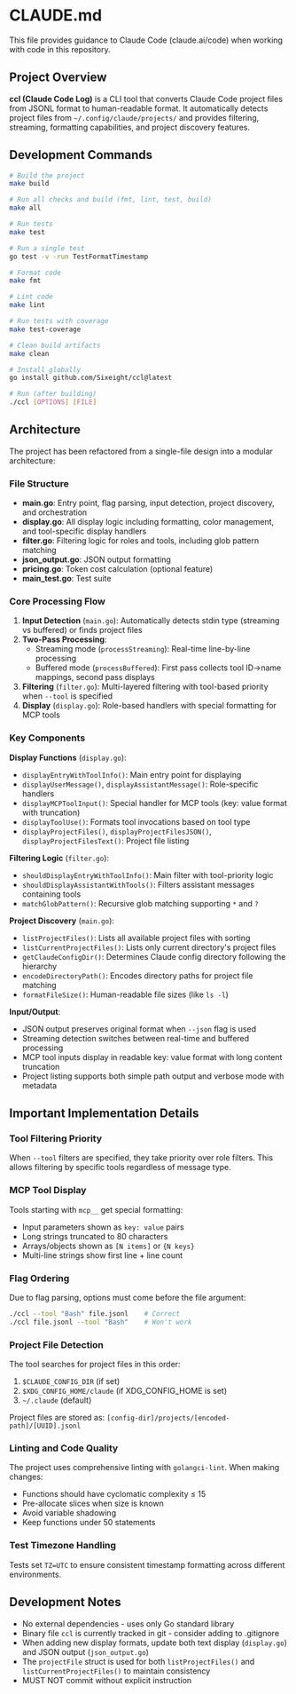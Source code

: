 # CLAUDE.md

This file provides guidance to Claude Code (claude.ai/code) when working with code in this repository.

## Project Overview

**ccl (Claude Code Log)** is a CLI tool that converts Claude Code project files from JSONL format to human-readable format. It automatically detects project files from `~/.config/claude/projects/` and provides filtering, streaming, formatting capabilities, and project discovery features.

## Development Commands

```bash
# Build the project
make build

# Run all checks and build (fmt, lint, test, build)
make all

# Run tests
make test

# Run a single test
go test -v -run TestFormatTimestamp

# Format code
make fmt

# Lint code  
make lint

# Run tests with coverage
make test-coverage

# Clean build artifacts
make clean

# Install globally
go install github.com/Sixeight/ccl@latest

# Run (after building)
./ccl [OPTIONS] [FILE]
```

## Architecture

The project has been refactored from a single-file design into a modular architecture:

### File Structure

- **main.go**: Entry point, flag parsing, input detection, project discovery, and orchestration
- **display.go**: All display logic including formatting, color management, and tool-specific display handlers
- **filter.go**: Filtering logic for roles and tools, including glob pattern matching
- **json_output.go**: JSON output formatting
- **pricing.go**: Token cost calculation (optional feature)
- **main_test.go**: Test suite

### Core Processing Flow

1. **Input Detection** (`main.go`): Automatically detects stdin type (streaming vs buffered) or finds project files
2. **Two-Pass Processing**: 
   - Streaming mode (`processStreaming`): Real-time line-by-line processing
   - Buffered mode (`processBuffered`): First pass collects tool ID→name mappings, second pass displays
3. **Filtering** (`filter.go`): Multi-layered filtering with tool-based priority when `--tool` is specified
4. **Display** (`display.go`): Role-based handlers with special formatting for MCP tools

### Key Components

**Display Functions** (`display.go`):
- `displayEntryWithToolInfo()`: Main entry point for displaying
- `displayUserMessage()`, `displayAssistantMessage()`: Role-specific handlers
- `displayMCPToolInput()`: Special handler for MCP tools (key: value format with truncation)
- `displayToolUse()`: Formats tool invocations based on tool type
- `displayProjectFiles()`, `displayProjectFilesJSON()`, `displayProjectFilesText()`: Project file listing

**Filtering Logic** (`filter.go`):
- `shouldDisplayEntryWithToolInfo()`: Main filter with tool-priority logic
- `shouldDisplayAssistantWithTools()`: Filters assistant messages containing tools
- `matchGlobPattern()`: Recursive glob matching supporting `*` and `?`

**Project Discovery** (`main.go`):
- `listProjectFiles()`: Lists all available project files with sorting
- `listCurrentProjectFiles()`: Lists only current directory's project files
- `getClaudeConfigDir()`: Determines Claude config directory following the hierarchy
- `encodeDirectoryPath()`: Encodes directory paths for project file matching
- `formatFileSize()`: Human-readable file sizes (like `ls -l`)

**Input/Output**:
- JSON output preserves original format when `--json` flag is used
- Streaming detection switches between real-time and buffered processing
- MCP tool inputs display in readable key: value format with long content truncation
- Project listing supports both simple path output and verbose mode with metadata

## Important Implementation Details

### Tool Filtering Priority
When `--tool` filters are specified, they take priority over role filters. This allows filtering by specific tools regardless of message type.

### MCP Tool Display
Tools starting with `mcp__` get special formatting:
- Input parameters shown as `key: value` pairs
- Long strings truncated to 80 characters
- Arrays/objects shown as `[N items]` or `{N keys}`
- Multi-line strings show first line + line count

### Flag Ordering
Due to flag parsing, options must come before the file argument:
```bash
./ccl --tool "Bash" file.jsonl    # Correct
./ccl file.jsonl --tool "Bash"    # Won't work
```

### Project File Detection
The tool searches for project files in this order:
1. `$CLAUDE_CONFIG_DIR` (if set)
2. `$XDG_CONFIG_HOME/claude` (if XDG_CONFIG_HOME is set)  
3. `~/.claude` (default)

Project files are stored as: `[config-dir]/projects/[encoded-path]/[UUID].jsonl`

### Linting and Code Quality
The project uses comprehensive linting with `golangci-lint`. When making changes:
- Functions should have cyclomatic complexity ≤ 15
- Pre-allocate slices when size is known
- Avoid variable shadowing
- Keep functions under 50 statements

### Test Timezone Handling
Tests set `TZ=UTC` to ensure consistent timestamp formatting across different environments.

## Development Notes

- No external dependencies - uses only Go standard library
- Binary file `ccl` is currently tracked in git - consider adding to .gitignore
- When adding new display formats, update both text display (`display.go`) and JSON output (`json_output.go`)
- The `projectFile` struct is used for both `listProjectFiles()` and `listCurrentProjectFiles()` to maintain consistency
- MUST NOT commit without explicit instruction